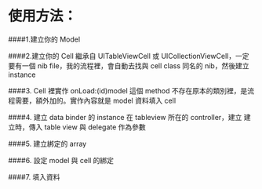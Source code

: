 
使用方法：
===

####1.建立你的 Model

####2.建立你的 Cell
繼承自 UITableViewCell 或 UICollectionViewCell，一定要有一個 nib file，我的流程裡，會自動去找與 cell class 同名的 nib，然後建立 instance

####3. Cell 裡實作 onLoad:(id)model 
這個 method 不存在原本的類別裡，是流程需要，額外加的。實作內容就是 model 資料填入 cell


####4. 建立 data binder 的 instance
在 tableview 所在的 controller，建立 建立時，傳入 table view 與 delegate 作為參數

####5. 建立綁定的 array

####6. 設定 model 與 cell 的綁定

####7. 填入資料
